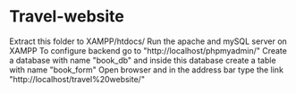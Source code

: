 # Travel-website

Extract this folder to XAMPP/htdocs/
Run the apache and mySQL server on XAMPP
To configure backend go to "http://localhost/phpmyadmin/"
Create a database with name "book_db" and inside this database create a table with name "book_form"
Open browser and in the address bar type the link "http://localhost/travel%20website/"
